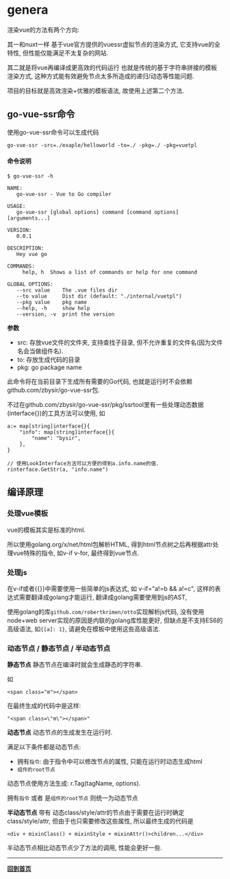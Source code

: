 # genera

渲染vue的方法有两个方向:

其一和nuxt一样 基于vue官方提供的vuessr虚拟节点的渲染方式, 它支持vue的全特性, 但性能仅能满足不太复杂的网站.

其二就是将vue再编译成更高效的代码运行 也就是传统的基于字符串拼接的模板渲染方式, 这种方式能有效避免节点太多所造成的递归/动态等性能问题.

项目的目标就是高效渲染+优雅的模板语法, 故使用上述第二个方法.

## go-vue-ssr命令
使用go-vue-ssr命令可以生成代码
```
go-vue-ssr -src=./exaple/helloworld -to=./ -pkg=./ -pkg=vuetpl
```

#### 命令说明
```
$ go-vue-ssr -h

NAME:
   go-vue-ssr - Vue to Go compiler

USAGE:
   go-vue-ssr [global options] command [command options] [arguments...]

VERSION:
   0.0.1

DESCRIPTION:
   Hey vue go

COMMANDS:
     help, h  Shows a list of commands or help for one command

GLOBAL OPTIONS:
   --src value    The .vue files dir
   --to value     Dist dir (default: "./internal/vuetpl")
   --pkg value    pkg name
   --help, -h     show help
   --version, -v  print the version
```
**参数**

- src: 存放vue文件的文件夹, 支持查找子目录, 但不允许重复的文件名(因为文件名会当做组件名).
- to: 存放生成代码的目录
- pkg: go package name

此命令将在当前目录下生成所有需要的Go代码, 也就是运行时不会依赖github.com/zbysir/go-vue-ssr包.

不过在github.com/zbysir/go-vue-ssr/pkg/ssrtool里有一些处理动态数据(interface{})的工具方法可以使用, 如
```
a:= map[string]interface{}{
    "info": map[string]interface{}{
        "name": "bysir",
    },
}

// 使用LookInterface方法可以方便的得到a.info.name的值.
rinterface.GetStr(a, "info.name")
```

## 编译原理

### 处理vue模板
vue的模板其实是标准的html.

所以使用golang.org/x/net/html包解析HTML, 得到html节点树之后再根据attr处理vue特殊的指令, 如v-if v-for, 最终得到vue节点.

### 处理js
在v-if或者\{\{}}中需要使用一些简单的js表达式, 如 v-if="a!=b && a!=c", 这样的表达式需要翻译成golang才能运行, 翻译成golang需要使用到js的AST,

使用golang的库`github.com/robertkrimen/otto`实现解析js代码, 没有使用node+web server实现的原因是内联的golang库性能更好, 但缺点是不支持ES6的高级语法, 如`{[a]: 1}`,
请避免在模板中使用这些高级语法.

### 动态节点 / 静态节点 / 半动态节点
**静态节点**
静态节点在编译时就会生成静态的字符串.

如
```
<span class="m"></span>
```
在最终生成的代码中是这样:
```
"<span class=\"m\"></span>"
```

**动态节点**
动态节点的生成发生在运行时.

满足以下条件都是动态节点:
- 拥有`指令`: 由于指令中可以修改节点的属性, 只能在运行时动态生成html
- `组件的root节点`

动态节点使用方法生成: r.Tag(tagName, options).

拥有`指令` 或者 是`组件的root节点` 则统一为动态节点

**半动态节点**
带有 动态class/style/attr的节点由于需要在运行时确定class/style/attr, 但由于也只需要修改这些属性, 所以最终生成的代码是
```
<div + mixinClass() + mixinStyle + mixinAttr()>children...</div>
```

半动态节点相比动态节点少了方法的调用, 性能会更好一些.

------

**[回到首页](.)**
